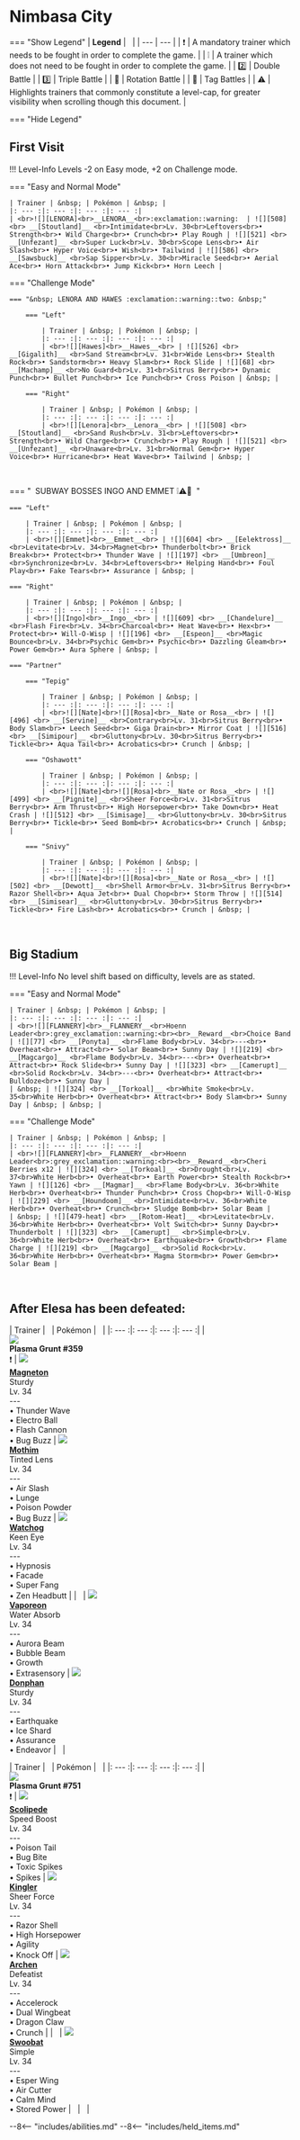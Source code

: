 # Nimbasa City

=== "Show Legend"
    | __Legend__ | &nbsp; |
    | --- | --- |
    | :exclamation: | A mandatory trainer which needs to be fought in order to complete the game. |
    | :grey_exclamation: | A trainer which does not need to be fought in order to complete the game. |
    | :two:  | Double Battle | 
    |  :three:  | Triple Battle |
    | :arrows_counterclockwise:  | Rotation Battle |
    | :handshake: | Tag Battles |
    | :warning: | Highlights trainers that commonly constitute a level-cap, for greater visibility when scrolling though this document. |

=== "Hide Legend"
&nbsp;

## First Visit

!!! Level-Info
    Levels -2 on Easy mode, +2 on Challenge mode.

=== "Easy and Normal Mode"

    | Trainer | &nbsp; | Pokémon | &nbsp; |
    |: --- :|: --- :|: --- :|: --- :|
    | <br>![][LENORA]<br>__LENORA__<br>:exclamation::warning:  | ![][508] <br> __[Stoutland]__ <br>Intimidate<br>Lv. 30<br>Leftovers<br>• Strength<br>• Wild Charge<br>• Crunch<br>• Play Rough | ![][521] <br> __[Unfezant]__ <br>Super Luck<br>Lv. 30<br>Scope Lens<br>• Air Slash<br>• Hyper Voice<br>• Wish<br>• Tailwind | ![][586] <br> __[Sawsbuck]__ <br>Sap Sipper<br>Lv. 30<br>Miracle Seed<br>• Aerial Ace<br>• Horn Attack<br>• Jump Kick<br>• Horn Leech |
    
=== "Challenge Mode"

    === "&nbsp; LENORA AND HAWES :exclamation::warning::two: &nbsp;"
    
        === "Left"
        
            | Trainer | &nbsp; | Pokémon | &nbsp; |
            |: --- :|: --- :|: --- :|: --- :|
            | <br>![][Hawes]<br>__Hawes__<br> | ![][526] <br> __[Gigalith]__ <br>Sand Stream<br>Lv. 31<br>Wide Lens<br>• Stealth Rock<br>• Sandstorm<br>• Heavy Slam<br>• Rock Slide | ![][68] <br> __[Machamp]__ <br>No Guard<br>Lv. 31<br>Sitrus Berry<br>• Dynamic Punch<br>• Bullet Punch<br>• Ice Punch<br>• Cross Poison | &nbsp; |
            
        === "Right"
        
            | Trainer | &nbsp; | Pokémon | &nbsp; |
            |: --- :|: --- :|: --- :|: --- :|
            | <br>![][Lenora]<br>__Lenora__<br> | ![][508] <br> __[Stoutland]__ <br>Sand Rush<br>Lv. 31<br>Leftovers<br>• Strength<br>• Wild Charge<br>• Crunch<br>• Play Rough | ![][521] <br> __[Unfezant]__ <br>Unaware<br>Lv. 31<br>Normal Gem<br>• Hyper Voice<br>• Hurricane<br>• Heat Wave<br>• Tailwind | &nbsp; |
            
        
    
&nbsp;

=== "&nbsp; SUBWAY BOSSES INGO AND EMMET :grey_exclamation::warning::handshake: &nbsp;"

    === "Left"
    
        | Trainer | &nbsp; | Pokémon | &nbsp; |
        |: --- :|: --- :|: --- :|: --- :|
        | <br>![][Emmet]<br>__Emmet__<br> | ![][604] <br> __[Eelektross]__ <br>Levitate<br>Lv. 34<br>Magnet<br>• Thunderbolt<br>• Brick Break<br>• Protect<br>• Thunder Wave | ![][197] <br> __[Umbreon]__ <br>Synchronize<br>Lv. 34<br>Leftovers<br>• Helping Hand<br>• Foul Play<br>• Fake Tears<br>• Assurance | &nbsp; |
        
    === "Right"
    
        | Trainer | &nbsp; | Pokémon | &nbsp; |
        |: --- :|: --- :|: --- :|: --- :|
        | <br>![][Ingo]<br>__Ingo__<br> | ![][609] <br> __[Chandelure]__ <br>Flash Fire<br>Lv. 34<br>Charcoal<br>• Heat Wave<br>• Hex<br>• Protect<br>• Will-O-Wisp | ![][196] <br> __[Espeon]__ <br>Magic Bounce<br>Lv. 34<br>Psychic Gem<br>• Psychic<br>• Dazzling Gleam<br>• Power Gem<br>• Aura Sphere | &nbsp; |
        
    === "Partner"
    
        === "Tepig"
        
            | Trainer | &nbsp; | Pokémon | &nbsp; |
            |: --- :|: --- :|: --- :|: --- :|
            | <br>![][Nate]<br>![][Rosa]<br>__Nate or Rosa__<br> | ![][496] <br> __[Servine]__ <br>Contrary<br>Lv. 31<br>Sitrus Berry<br>• Body Slam<br>• Leech Seed<br>• Giga Drain<br>• Mirror Coat | ![][516] <br> __[Simipour]__ <br>Gluttony<br>Lv. 30<br>Sitrus Berry<br>• Tickle<br>• Aqua Tail<br>• Acrobatics<br>• Crunch | &nbsp; |
            
        === "Oshawott"
        
            | Trainer | &nbsp; | Pokémon | &nbsp; |
            |: --- :|: --- :|: --- :|: --- :|
            | <br>![][Nate]<br>![][Rosa]<br>__Nate or Rosa__<br> | ![][499] <br> __[Pignite]__ <br>Sheer Force<br>Lv. 31<br>Sitrus Berry<br>• Arm Thrust<br>• High Horsepower<br>• Take Down<br>• Heat Crash | ![][512] <br> __[Simisage]__ <br>Gluttony<br>Lv. 30<br>Sitrus Berry<br>• Tickle<br>• Seed Bomb<br>• Acrobatics<br>• Crunch | &nbsp; |
            
        === "Snivy"
        
            | Trainer | &nbsp; | Pokémon | &nbsp; |
            |: --- :|: --- :|: --- :|: --- :|
            | <br>![][Nate]<br>![][Rosa]<br>__Nate or Rosa__<br> | ![][502] <br> __[Dewott]__ <br>Shell Armor<br>Lv. 31<br>Sitrus Berry<br>• Razor Shell<br>• Aqua Jet<br>• Dual Chop<br>• Storm Throw | ![][514] <br> __[Simisear]__ <br>Gluttony<br>Lv. 30<br>Sitrus Berry<br>• Tickle<br>• Fire Lash<br>• Acrobatics<br>• Crunch | &nbsp; |
            
        
    
&nbsp;



## Big Stadium

!!! Level-Info
    No level shift based on difficulty, levels are as stated.

=== "Easy and Normal Mode"

    | Trainer | &nbsp; | Pokémon | &nbsp; |
    |: --- :|: --- :|: --- :|: --- :|
    | <br>![][FLANNERY]<br>__FLANNERY__<br>Hoenn Leader<br>:grey_exclamation::warning:<br><br>__Reward__<br>Choice Band | ![][77] <br> __[Ponyta]__ <br>Flame Body<br>Lv. 34<br>---<br>• Overheat<br>• Attract<br>• Solar Beam<br>• Sunny Day | ![][219] <br> __[Magcargo]__ <br>Flame Body<br>Lv. 34<br>---<br>• Overheat<br>• Attract<br>• Rock Slide<br>• Sunny Day | ![][323] <br> __[Camerupt]__ <br>Solid Rock<br>Lv. 34<br>---<br>• Overheat<br>• Attract<br>• Bulldoze<br>• Sunny Day |
    | &nbsp; | ![][324] <br> __[Torkoal]__ <br>White Smoke<br>Lv. 35<br>White Herb<br>• Overheat<br>• Attract<br>• Body Slam<br>• Sunny Day | &nbsp; | &nbsp; |
    
=== "Challenge Mode"

    | Trainer | &nbsp; | Pokémon | &nbsp; |
    |: --- :|: --- :|: --- :|: --- :|
    | <br>![][FLANNERY]<br>__FLANNERY__<br>Hoenn Leader<br>:grey_exclamation::warning:<br><br>__Reward__<br>Cheri Berries x12 | ![][324] <br> __[Torkoal]__ <br>Drought<br>Lv. 37<br>White Herb<br>• Overheat<br>• Earth Power<br>• Stealth Rock<br>• Yawn | ![][126] <br> __[Magmar]__ <br>Flame Body<br>Lv. 36<br>White Herb<br>• Overheat<br>• Thunder Punch<br>• Cross Chop<br>• Will-O-Wisp | ![][229] <br> __[Houndoom]__ <br>Intimidate<br>Lv. 36<br>White Herb<br>• Overheat<br>• Crunch<br>• Sludge Bomb<br>• Solar Beam |
    | &nbsp; | ![][479-heat] <br> __[Rotom-Heat]__ <br>Levitate<br>Lv. 36<br>White Herb<br>• Overheat<br>• Volt Switch<br>• Sunny Day<br>• Thunderbolt | ![][323] <br> __[Camerupt]__ <br>Simple<br>Lv. 36<br>White Herb<br>• Overheat<br>• Earthquake<br>• Growth<br>• Flame Charge | ![][219] <br> __[Magcargo]__ <br>Solid Rock<br>Lv. 36<br>White Herb<br>• Overheat<br>• Magma Storm<br>• Power Gem<br>• Solar Beam |
    
&nbsp;



## After Elesa has been defeated:

| Trainer | &nbsp; | Pokémon | &nbsp; |
|: --- :|: --- :|: --- :|: --- :|
| <br>![][PlasmaGrunt359]<br>__Plasma Grunt #359__<br>:exclamation:  | ![][82] <br> __[Magneton]__ <br>Sturdy<br>Lv. 34<br>---<br>• Thunder Wave<br>• Electro Ball<br>• Flash Cannon<br>• Bug Buzz | ![][414] <br> __[Mothim]__ <br>Tinted Lens<br>Lv. 34<br>---<br>• Air Slash<br>• Lunge<br>• Poison Powder<br>• Bug Buzz | ![][505] <br> __[Watchog]__ <br>Keen Eye<br>Lv. 34<br>---<br>• Hypnosis<br>• Facade<br>• Super Fang<br>• Zen Headbutt |
| &nbsp; | ![][134] <br> __[Vaporeon]__ <br>Water Absorb<br>Lv. 34<br>---<br>• Aurora Beam<br>• Bubble Beam<br>• Growth<br>• Extrasensory | ![][232] <br> __[Donphan]__ <br>Sturdy<br>Lv. 34<br>---<br>• Earthquake<br>• Ice Shard<br>• Assurance<br>• Endeavor | &nbsp; |

| Trainer | &nbsp; | Pokémon | &nbsp; |
|: --- :|: --- :|: --- :|: --- :|
| <br>![][PlasmaGrunt751]<br>__Plasma Grunt #751__<br>:exclamation:  | ![][545] <br> __[Scolipede]__ <br>Speed Boost<br>Lv. 34<br>---<br>• Poison Tail<br>• Bug Bite<br>• Toxic Spikes<br>• Spikes | ![][99] <br> __[Kingler]__ <br>Sheer Force<br>Lv. 34<br>---<br>• Razor Shell<br>• High Horsepower<br>• Agility<br>• Knock Off | ![][566] <br> __[Archen]__ <br>Defeatist<br>Lv. 34<br>---<br>• Accelerock<br>• Dual Wingbeat<br>• Dragon Claw<br>• Crunch |
| &nbsp; | ![][528] <br> __[Swoobat]__ <br>Simple<br>Lv. 34<br>---<br>• Esper Wing<br>• Air Cutter<br>• Calm Mind<br>• Stored Power | &nbsp; | &nbsp; |





--8<-- "includes/abilities.md"
--8<-- "includes/held_items.md"

[LENORA]: ../img/Trainers/Lenora.gif
[508]: ../img/animated/508.gif
[Stoutland]: ../pokemons/508/
[521]: ../img/animated/521.gif
[Unfezant]: ../pokemons/521/
[586]: ../img/animated/586.gif
[Sawsbuck]: ../pokemons/586/
[Hawes]: ../img/Trainers/Scientist_Male.gif
[526]: ../img/animated/526.gif
[Gigalith]: ../pokemons/526/
[68]: ../img/animated/68.gif
[Machamp]: ../pokemons/068/
[Lenora]: ../img/Trainers/Lenora.gif
[Emmet]: ../img/Trainers/Emmet.gif
[604]: ../img/animated/604.gif
[Eelektross]: ../pokemons/604/
[197]: ../img/animated/197.gif
[Umbreon]: ../pokemons/197/
[Ingo]: ../img/Trainers/Ingo.gif
[609]: ../img/animated/609.gif
[Chandelure]: ../pokemons/609/
[196]: ../img/animated/196.gif
[Espeon]: ../pokemons/196/
[Nate]: ../img/Trainers/Nate2.gif
[Rosa]: ../img/Trainers/Rosa2.gif
[496]: ../img/animated/496.gif
[Servine]: ../pokemons/496/
[516]: ../img/animated/516.gif
[Simipour]: ../pokemons/516/
[499]: ../img/animated/499.gif
[Pignite]: ../pokemons/499/
[512]: ../img/animated/512.gif
[Simisage]: ../pokemons/512/
[502]: ../img/animated/502.gif
[Dewott]: ../pokemons/502/
[514]: ../img/animated/514.gif
[Simisear]: ../pokemons/514/
[FLANNERY]: ../img/Trainers/Flannery.gif
[77]: ../img/animated/77.gif
[Ponyta]: ../pokemons/077/
[219]: ../img/animated/219.gif
[Magcargo]: ../pokemons/219/
[323]: ../img/animated/323.gif
[Camerupt]: ../pokemons/323/
[324]: ../img/animated/324.gif
[Torkoal]: ../pokemons/324/
[126]: ../img/animated/126.gif
[Magmar]: ../pokemons/126/
[229]: ../img/animated/229.gif
[Houndoom]: ../pokemons/229/
[479-heat]: ../img/animated/479-heat.gif
[Rotom-Heat]: ../pokemons/479/
[PlasmaGrunt359]: ../img/Trainers/Plasma_Grunt_Male.gif
[82]: ../img/animated/82.gif
[Magneton]: ../pokemons/082/
[414]: ../img/animated/414.gif
[Mothim]: ../pokemons/414/
[505]: ../img/animated/505.gif
[Watchog]: ../pokemons/505/
[134]: ../img/animated/134.gif
[Vaporeon]: ../pokemons/134/
[232]: ../img/animated/232.gif
[Donphan]: ../pokemons/232/
[PlasmaGrunt751]: ../img/Trainers/Plasma_Grunt_Male.gif
[545]: ../img/animated/545.gif
[Scolipede]: ../pokemons/545/
[99]: ../img/animated/99.gif
[Kingler]: ../pokemons/099/
[566]: ../img/animated/566.gif
[Archen]: ../pokemons/566/
[528]: ../img/animated/528.gif
[Swoobat]: ../pokemons/528/